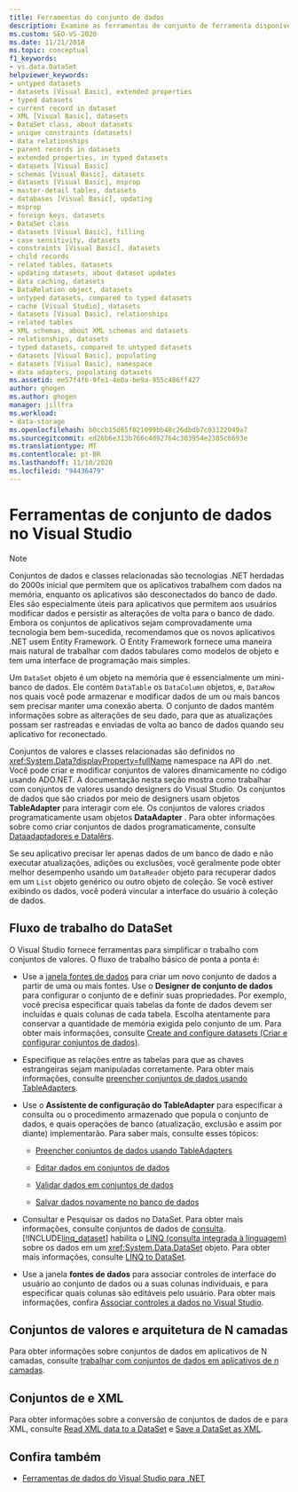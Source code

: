 ```yaml
---
title: Ferramentas do conjunto de dados
description: Examine as ferramentas de conjunto de ferramenta disponíveis no Visual Studio. Leia sobre fluxo de trabalho do conjunto de informações, conjuntos de valores e arquitetura de N camadas e conjuntos de informações e XML.
ms.custom: SEO-VS-2020
ms.date: 11/21/2018
ms.topic: conceptual
f1_keywords:
- vs.data.DataSet
helpviewer_keywords:
- untyped datasets
- datasets [Visual Basic], extended properties
- typed datasets
- current record in dataset
- XML [Visual Basic], datasets
- DataSet class, about datasets
- unique constraints (datasets)
- data relationships
- parent records in datasets
- extended properties, in typed datasets
- datasets [Visual Basic]
- schemas [Visual Basic], datasets
- datasets [Visual Basic], msprop
- master-detail tables, datasets
- databases [Visual Basic], updating
- msprop
- foreign keys, datasets
- DataSet class
- datasets [Visual Basic], filling
- case sensitivity, datasets
- constraints [Visual Basic], datasets
- child records
- related tables, datasets
- updating datasets, about dataset updates
- data caching, datasets
- DataRelation object, datasets
- untyped datasets, compared to typed datasets
- cache [Visual Studio], datasets
- datasets [Visual Basic], relationships
- related tables
- XML schemas, about XML schemas and datasets
- relationships, datasets
- typed datasets, compared to untyped datasets
- datasets [Visual Basic], populating
- datasets [Visual Basic], namespace
- data adapters, populating datasets
ms.assetid: ee57f4f6-9fe1-4e0a-be9a-955c486ff427
author: ghogen
ms.author: ghogen
manager: jillfra
ms.workload:
- data-storage
ms.openlocfilehash: b0ccb15d65f021099bb48c26dbdb7c03122049a7
ms.sourcegitcommit: ed26b6e313b766c4d92764c303954e2385c6693e
ms.translationtype: MT
ms.contentlocale: pt-BR
ms.lasthandoff: 11/10/2020
ms.locfileid: "94436479"
---
```

# <a name="dataset-tools-in-visual-studio"></a>Ferramentas de conjunto de dados no Visual Studio

> [!NOTE]
> Conjuntos de dados e classes relacionadas são tecnologias .NET herdadas do 2000s inicial que permitem que os aplicativos trabalhem com dados na memória, enquanto os aplicativos são desconectados do banco de dado. Eles são especialmente úteis para aplicativos que permitem aos usuários modificar dados e persistir as alterações de volta para o banco de dado. Embora os conjuntos de aplicativos sejam comprovadamente uma tecnologia bem bem-sucedida, recomendamos que os novos aplicativos .NET usem Entity Framework. O Entity Framework fornece uma maneira mais natural de trabalhar com dados tabulares como modelos de objeto e tem uma interface de programação mais simples.

Um `DataSet` objeto é um objeto na memória que é essencialmente um mini-banco de dados. Ele contém `DataTable` os `DataColumn` objetos, e, `DataRow` nos quais você pode armazenar e modificar dados de um ou mais bancos sem precisar manter uma conexão aberta. O conjunto de dados mantém informações sobre as alterações de seu dado, para que as atualizações possam ser rastreadas e enviadas de volta ao banco de dados quando seu aplicativo for reconectado.

Conjuntos de valores e classes relacionadas são definidos no <xref:System.Data?displayProperty=fullName> namespace na API do .net. Você pode criar e modificar conjuntos de valores dinamicamente no código usando ADO.NET. A documentação nesta seção mostra como trabalhar com conjuntos de valores usando designers do Visual Studio. Os conjuntos de dados que são criados por meio de designers usam objetos **TableAdapter** para interagir com ele. Os conjuntos de valores criados programaticamente usam objetos **DataAdapter** . Para obter informações sobre como criar conjuntos de dados programaticamente, consulte [Dataadaptadores e Datalêrs](/dotnet/framework/data/adonet/dataadapters-and-datareaders).

Se seu aplicativo precisar ler apenas dados de um banco de dado e não executar atualizações, adições ou exclusões, você geralmente pode obter melhor desempenho usando um `DataReader` objeto para recuperar dados em um `List` objeto genérico ou outro objeto de coleção. Se você estiver exibindo os dados, você poderá vincular a interface do usuário à coleção de dados.

## <a name="dataset-workflow"></a>Fluxo de trabalho do DataSet

O Visual Studio fornece ferramentas para simplificar o trabalho com conjuntos de valores. O fluxo de trabalho básico de ponta a ponta é:

- Use a [janela fontes de dados](add-new-data-sources.md#data-sources-window) para criar um novo conjunto de dados a partir de uma ou mais fontes. Use o **Designer de conjunto de dados** para configurar o conjunto de e definir suas propriedades. Por exemplo, você precisa especificar quais tabelas da fonte de dados devem ser incluídas e quais colunas de cada tabela. Escolha atentamente para conservar a quantidade de memória exigida pelo conjunto de um. Para obter mais informações, consulte [Create and configure datasets (Criar e configurar conjuntos de dados)](../data-tools/create-and-configure-datasets-in-visual-studio.md).

- Especifique as relações entre as tabelas para que as chaves estrangeiras sejam manipuladas corretamente. Para obter mais informações, consulte [preencher conjuntos de dados usando TableAdapters](../data-tools/fill-datasets-by-using-tableadapters.md).

- Use o **Assistente de configuração do TableAdapter** para especificar a consulta ou o procedimento armazenado que popula o conjunto de dados, e quais operações de banco (atualização, exclusão e assim por diante) implementarão. Para saber mais, consulte esses tópicos:

  - [Preencher conjuntos de dados usando TableAdapters](../data-tools/fill-datasets-by-using-tableadapters.md)

  - [Editar dados em conjuntos de dados](../data-tools/edit-data-in-datasets.md)

  - [Validar dados em conjuntos de dados](../data-tools/validate-data-in-datasets.md)

  - [Salvar dados novamente no banco de dados](../data-tools/save-data-back-to-the-database.md)

- Consultar e Pesquisar os dados no DataSet. Para obter mais informações, consulte conjuntos de dados de [consulta](../data-tools/query-datasets.md). [!INCLUDE[linq_dataset](../data-tools/includes/linq_dataset_md.md)] habilita o [LINQ (consulta integrada à linguagem)](/dotnet/csharp/linq/) sobre os dados em um <xref:System.Data.DataSet> objeto. Para obter mais informações, consulte [LINQ to DataSet](/dotnet/framework/data/adonet/linq-to-dataset).

- Use a janela **fontes de dados** para associar controles de interface do usuário ao conjunto de dados ou a suas colunas individuais, e para especificar quais colunas são editáveis pelo usuário. Para obter mais informações, confira [Associar controles a dados no Visual Studio](../data-tools/bind-controls-to-data-in-visual-studio.md).

## <a name="datasets-and-n-tier-architecture"></a>Conjuntos de valores e arquitetura de N camadas

Para obter informações sobre conjuntos de dados em aplicativos de N camadas, consulte [trabalhar com conjuntos de dados em aplicativos de n camadas](../data-tools/work-with-datasets-in-n-tier-applications.md).

## <a name="datasets-and-xml"></a>Conjuntos de e XML

Para obter informações sobre a conversão de conjuntos de dados de e para XML, consulte [Read XML data to a DataSet](../data-tools/read-xml-data-into-a-dataset.md) e [Save a DataSet as XML](../data-tools/save-a-dataset-as-xml.md).

## <a name="see-also"></a>Confira também

- [Ferramentas de dados do Visual Studio para .NET](../data-tools/visual-studio-data-tools-for-dotnet.md)
